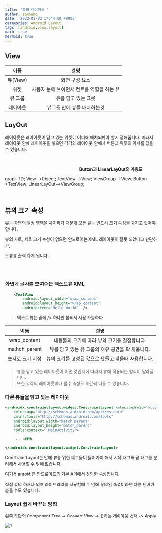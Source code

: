 ```yaml
---
title: "뷰와 레이아웃 "
author: seyoung
date: '2022-01-02 17:44:00 +0900'
categories: Android Layout
tags: [android,view,layout]
math: true
mermaid: true
---
```


## View 


|이름| 설명 |
|:--:|:--:|
|뷰(View)  |화면 구성 요소  |
|위젯  |사용자 눈에 보이면서 컨트롤 역할을 하는 뷰 |
|뷰 그룹| 뷰를 담고 있는 그릇|
|레이아웃| 뷰그룹 안에 뷰를 배치하는것|

## LayOut

레이아웃은 레이아웃이 담고 있는 위젯이 어디에 배치되어야 할지 정해줍니다. 
따라서 레이아웃 안에 레이아웃을 넣으면 각각의 레이아웃 안에서 버튼과 위젯의 위치를 잡을 수 있습니다.


<br>

　　　　　 　　　　　 　　　　　 &nbsp; &nbsp; &nbsp;   **Button과 LinearLayOut의 계층도**

<div class="mermaid"> 
  graph TD; View-->Object; TextView-->View; ViewGroup-->View; Button-->TextView; LinearLayOut-->ViewGroup; 
</div>
<br><br>

## 뷰의 크기 속성

뷰는 화면의 일정 영역을 차지하기 때문에 모든 뷰는 반드시 크기 속성을 가지고 있어야 합니다.

뷰의 가로, 세로 크기 속성이 없으면 안드로이는 XML 레이아웃이 잘못 되었다고 판단하고,<br>

오류를 출력 하게 됩니다.

<br><br>


### 화면에 글자를 보여주는 텍스트뷰 XML

```xml
    <TextView
        android:layout_width="wrap_content"
        android:layout_height="wrap_content"
        android:text="Hello World"  />
```

> **텍스트 뷰는 끝에 /> 하나만 붙혀서 사용 가능하다.**


|이름| 설명 |
|:--:|:--:|
|wrap_content|내용물의 크기에 따라 뷰의 크기를 결정합니다.|
|mathch_parent|뷰를 담고 있는 뷰 그룹의 여유 공간을 꽉 채웁니다.|
|숫자로 크기 지정| 뷰의 크기를 고정된 값으로 만들고 싶을때 사용합니다.|

> 뷰를 담고 있는 레이아웃이 어떤 것인지에 따라서 뷰에 적용되는 방식이 달라집니다.<br>
  또한 각각의 레이아웃마다 필수 속성도 약간씩 다를 수 있습니다.



### 다른 뷰들을 담고 있는 레이아웃

```xml
<androidx.constraintlayout.widget.ConstraintLayout xmlns:android="http://schemas.android.com/apk/res/android"
    xmlns:app="http://schemas.android.com/apk/res-auto"
    xmlns:tools="http://schemas.android.com/tools"
    android:layout_width="match_parent"
    android:layout_height="match_parent"
    tools:context=".MainActivity">

    ... <생략>
    
</androidx.constraintlayout.widget.ConstraintLayout>
```

ConstraintLayout는 안에 뷰를 위한 태그들이 들어가야 해서 시작 태그와 끝 태그를 분리해서 사용할 수 밖에 없습니다.

여기서 anroid:은 안드로이드의 기본 API에서 정의한 속성입니다.

직접 정의 하거나 외부 라이브러리를 사용할때 그 안에 정의된 속성이라면 다른 단어가 붙을 수도 있습니다.

### Layout 쉽게 바꾸는 방법

왼쪽 하단의 Component Tree -> Convert View -> 원하는 레이아웃 선택 -> Apply

![1](https://user-images.githubusercontent.com/54762273/147871657-0ac7ff7e-bae5-420a-bdc5-6cf52f113792.jpg)





